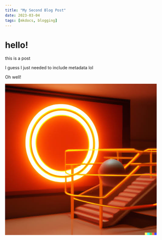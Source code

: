 ```yaml
---
title: "My Second Blog Post"
date: 2023-03-04
tags: [mkdocs, blogging]
---
```


# hello!

this is a post

I guess I just needed to include metadata lol

Oh well!

![A picture](../../assets/profile_pic.jpg)